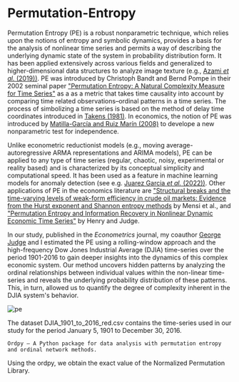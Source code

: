 # Permutation-Entropy

Permutation Entropy (PE) is a robust nonparametric technique, which relies upon the notions of entropy and symbolic dynamics, provides a basis for the analysis of nonlinear time series and permits a way of describing the underlying dynamic state of the system in probability distribution form. It has been applied extensively across various fields and generalized to higher-dimensional data structures to analyze image texture (e.g., [Azami *et al.* (2019))](https://doi.org/10.1016/j.image.2019.04.013). PE was introduced by Christoph Bandt and Bernd Pompe in their 2002 seminal paper ["Permutation Entropy: A Natural Complexity Measure for Time Series"](https://journals.aps.org/prl/abstract/10.1103/PhysRevLett.88.174102) as a as a metric that takes time causality into account by comparing time related observations–ordinal patterns in a time series. The process of simbolizing a time series is based on the method of delay time coordinates introduced in [Takens (1981)](https://link.springer.com/chapter/10.1007/BFb0091924). In economics, the notion of PE was introduced by [Matilla-García and Ruiz Marín (2008)](https://doi.org/10.1016/j.jeconom.2007.12.005) to develope a new nonparametric test for independence.

Unlike econometric reductionist models (e.g., moving average-autoregressive ARMA representations and ARIMA models), PE can be applied to any type of time series (regular, chaotic, noisy, experimental or reality based) and is characterized by its conceptual simplicity and computational speed. It has been used as a feature in machine learning models for anomaly detection (see e.g. [Juarez Garcia *et al.* (2022))](https://www.ece.ufl.edu/wp-content/uploads/sites/63/2022/05/Detecting-High-Risk-Anomalies-in-Aircraft-Dynamics-Through-Entropic-Analysis-of-Time-Series-Data.pdf). Other applications of PE in the economics literature are ["Structural breaks and the time-varying levels of weak-form efficiency in crude oil markets: Evidence from the Hurst exponent and Shannon entropy methods](https://doi.org/10.1016/j.inteco.2014.10.001) by Mensi et al., and ["Permutation Entropy and Information Recovery in Nonlinear Dynamic Economic Time Series"](https://doi.org/10.3390/econometrics7010010) by Henry and Judge.

In our study, published in the _Econometrics_ journal, my coauthor [George Judge](https://are.berkeley.edu/users/george-g-judge) and I estimated the PE using a rolling-window approach and the high-frequency Dow Jones Industrial Average (DJIA) time-series over the period 1901-2016 to gain deeper insights into the dynamics of this complex economic system. Our method uncovers hidden patterns by analyzing the ordinal relationships between individual values within the non-linear time-series and reveals the underlying probability distribution of these patterns. This, in turn, allowed us to quantify the degree of complexity inherent in the DJIA system's behavior.

![pe](https://github.com/mhenryo/Permutation-Entropy/assets/8084654/702097e1-cb63-40ad-ac4b-65130162f7dc)








The dataset DJIA_1901_to_2016_red.csv contains the time-series used in our study for the period January 5, 1901 to December 30, 2016.

    Ordpy — A Python package for data analysis with permutation entropy and ordinal network methods.
Using the ordpy, we obtain the exact value of the Normalized Permutation Library.

